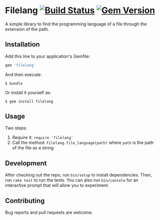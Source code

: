 # Filelang [![Build Status](https://travis-ci.org/peterzhu2118/filelang.svg?branch=master)](https://travis-ci.org/peterzhu2118/filelang) [![Gem Version](https://badge.fury.io/rb/filelang.svg)](https://badge.fury.io/rb/filelang)

A simple library to find the programming language of a file through the extension of the path.

## Installation

Add this line to your application's Gemfile:

```ruby
gem 'filelang'
```

And then execute:

    $ bundle

Or install it yourself as:

    $ gem install filelang

## Usage

Two steps:
1. Require it: `require 'filelang'`
2. Call the method: `Filelang.file_language(path)` where `path` is the path of the file as a string

## Development

After checking out the repo, run `bin/setup` to install dependencies. 
Then, run `rake test` to run the tests. You can also run `bin/console`
for an interactive prompt that will allow you to experiment.

## Contributing

Bug reports and pull requests are welcome.
